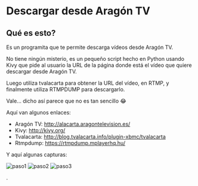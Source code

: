 # Descargar desde Aragón TV

## Qué es esto?

Es un programita que te permite descarga vídeos desde Aragón TV.

No tiene ningún misterio, es un pequeño script hecho en Python usando Kivy que pide al usuario la URL de la página donde está el vídeo que quiere descargar desde Aragón TV.

Luego utiliza tvalacarta para obtener la URL del vídeo, en RTMP, y finalmente utiliza RTMPDUMP para descargarlo.

Vale... dicho así parece que no es tan sencillo :joy:

Aquí van algunos enlaces:

- Aragón TV: http://alacarta.aragontelevision.es/
- Kivy: http://kivy.org/
- Tvalacarta: http://blog.tvalacarta.info/plugin-xbmc/tvalacarta
- Rtmpdump: https://rtmpdump.mplayerhq.hu/

Y aquí algunas capturas:

![paso1](http://media.tvalacarta.info/descargar/aragontv/paso1.jpg)
![paso2](http://media.tvalacarta.info/descargar/aragontv/paso2.jpg)
![paso3](http://media.tvalacarta.info/descargar/aragontv/paso3.jpg)

.